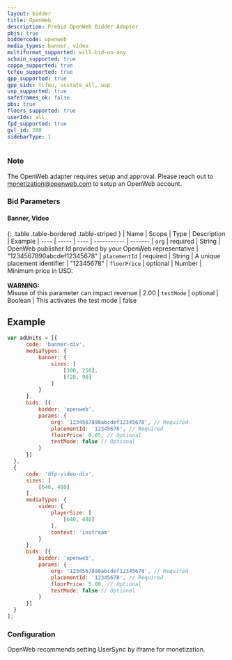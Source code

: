 ```yaml
---
layout: bidder
title: OpenWeb
description: Prebid OpenWeb Bidder Adapter
pbjs: true
biddercode: openweb
media_types: banner, video
multiformat_supported: will-bid-on-any
schain_supported: true
coppa_supported: true
tcfeu_supported: true
gpp_supported: true
gpp_sids: tcfeu, usstate_all, usp
usp_supported: true
safeframes_ok: false
pbs: true
floors_supported: true
userIds: all
fpd_supported: true
gvl_id: 280
sidebarType: 1
---
```


### Note

The OpenWeb adapter requires setup and approval. Please reach out to <monetization@openweb.com> to setup an OpenWeb account.

### Bid Parameters

#### Banner, Video

{: .table .table-bordered .table-striped }
| Name | Scope | Type | Description | Example
| ---- | ----- | ---- | ----------- | -------
| `org` | required | String |  OpenWeb publisher Id provided by your OpenWeb representative  | "1234567890abcdef12345678"
| `placementId` | required | String |  A unique placement identifier  | "12345678"
| `floorPrice` | optional | Number |  Minimum price in USD. <br/><br/> **WARNING:**<br/> Misuse of this parameter can impact revenue | 2.00
| `testMode` | optional | Boolean |  This activates the test mode  | false

## Example

```javascript
var adUnits = [{
      code: 'banner-div',
      mediaTypes: {
          banner: {
              sizes: [
                  [300, 250],
                  [728, 90]
              ]
          }
      },
      bids: [{
          bidder: 'openweb',
          params: {
              org: '1234567890abcdef12345678', // Required
              placementId: '12345678', // Required
              floorPrice: 0.05, // Optional
              testMode: false // Optional
          }
      }]
  },
  {
      code: 'dfp-video-div',
      sizes: [
          [640, 480]
      ],
      mediaTypes: {
          video: {
              playerSize: [
                  [640, 480]
              ],
              context: 'instream'
          }
      },
      bids: [{
          bidder: 'openweb',
          params: {
              org: '1234567890abcdef12345678', // Required
              placementId: '12345678', // Required
              floorPrice: 5.00, // Optional
              testMode: false // Optional
          }
      }]
  }
];
```

### Configuration

OpenWeb recommends setting UserSync by iframe for monetization.

